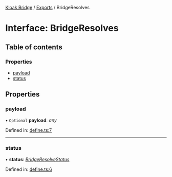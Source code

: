 [Kloak Bridge](../README.md) / [Exports](../modules.md) / BridgeResolves

# Interface: BridgeResolves

## Table of contents

### Properties

- [payload](bridgeresolves.md#payload)
- [status](bridgeresolves.md#status)

## Properties

### payload

• `Optional` **payload**: *any*

Defined in: [define.ts:7](https://github.com/CoNET-project/kloak-bridge/blob/2af6df3/src/define.ts#L7)

___

### status

• **status**: [*BridgeResolveStatus*](../modules.md#bridgeresolvestatus)

Defined in: [define.ts:6](https://github.com/CoNET-project/kloak-bridge/blob/2af6df3/src/define.ts#L6)
